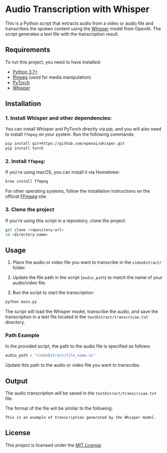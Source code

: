 # Audio Transcription with Whisper

This is a Python script that extracts audio from a video or audio file and transcribes the spoken content using the [Whisper](https://github.com/openai/whisper) model from OpenAI. The script generates a text file with the transcription result.

## Requirements

To run this project, you need to have installed:

- [Python 3.7+](https://www.python.org/downloads/)
- [ffmpeg](https://ffmpeg.org/download.html) (used for media manipulation)
- [PyTorch](https://pytorch.org/get-started/locally/)
- [Whisper](https://github.com/openai/whisper)

## Installation

### 1. Install Whisper and other dependencies:
You can install Whisper and PyTorch directly via pip, and you will also need to install `ffmpeg` on your system. Run the following commands:

```bash
pip install git+https://github.com/openai/whisper.git
pip install torch
```

### 2. Install `ffmpeg`:
If you're using macOS, you can install it via Homebrew:

```bash
brew install ffmpeg
```

For other operating systems, follow the installation instructions on the official [FFmpeg](https://ffmpeg.org/download.html) site.

### 3. Clone the project

If you're using this script in a repository, clone the project:

```bash
git clone <repository-url>
cd <directory-name>
```

## Usage

1. Place the audio or video file you want to transcribe in the `videoExtract/` folder.

2. Update the file path in the script (`audio_path`) to match the name of your audio/video file.

3. Run the script to start the transcription:

```bash
python main.py
```

The script will load the Whisper model, transcribe the audio, and save the transcription in a text file located in the `textExtract/transcricao.txt` directory.

### Path Example

In the provided script, the path to the audio file is specified as follows:

```python
audio_path = "videoExtract/file_name.xx"
```

Update this path to the audio or video file you want to transcribe.

## Output

The audio transcription will be saved in the `textExtract/transcricao.txt` file.

The format of the file will be similar to the following:

```
This is an example of transcription generated by the Whisper model.
```

## License

This project is licensed under the [MIT License](LICENSE).
```
